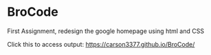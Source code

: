 # BroCode
First Assignment, redesign the google homepage using html and CSS

Click this to access output: https://carson3377.github.io/BroCode/
